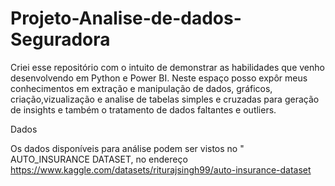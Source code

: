 # Projeto-Analise-de-dados-Seguradora

Criei esse repositório com o intuito de demonstrar as habilidades que venho desenvolvendo em Python e Power BI. 
Neste espaço posso expôr meus conhecimentos em extração e manipulação de dados, gráficos, criação,vizualização e analise de tabelas simples e cruzadas  para geração de insights e também o tratamento de dados faltantes e outliers.


Dados

Os dados disponíveis para análise podem ser vistos no " AUTO_INSURANCE DATASET, no endereço https://www.kaggle.com/datasets/riturajsingh99/auto-insurance-dataset







